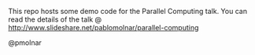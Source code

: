 This repo hosts some demo code for the Parallel Computing talk. 
You can read the details of the talk @ http://www.slideshare.net/pablomolnar/parallel-computing

@pmolnar
